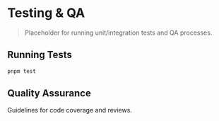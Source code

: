 # Testing & QA
<!-- markdownlint-disable MD013 MD012 -->

> Placeholder for running unit/integration tests and QA processes.

## Running Tests

```bash
pnpm test
```

## Quality Assurance

Guidelines for code coverage and reviews.

